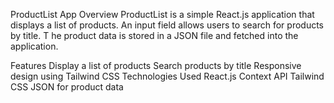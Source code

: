 ProductList App
Overview
ProductList is a simple React.js application that displays a list of products. An input field allows users to search for products by title. T
he product data is stored in a JSON file and fetched into the application.

Features
Display a list of products
Search products by title
Responsive design using Tailwind CSS
Technologies Used
React.js
Context API
Tailwind CSS
JSON for product data
